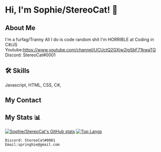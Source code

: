 
# Hi, I'm Sophie/StereoCat! 👋


## About Me
I'm a furfag/Tranny
All I do is code random shit 
I'm HORRIBLE at Coding in C#/JS
Youtube:https://www.youtube.com/channel/UCUctQ2GXjw2jgSbF71kwaTQ
Discord: StereoCat#0001

## 🛠 Skills
Javascript, HTML, CSS, C#,


## My Contact

## My Stats 📊
[![Sophie/StereoCat's GitHub stats](https://github-readme-stats.vercel.app/api?username=ASL267)](https://github.com/anuraghazra/github-readme-stats)
[![Top Langs](https://github-readme-stats.vercel.app/api/top-langs/?username=ASL267&langs_count=8)](https://github.com/anuraghazra/github-readme-stats)


```
Discord: StereoCat#0001
Email:springhie@gmail.com
